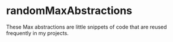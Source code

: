 # randomMaxAbstractions
These Max abstractions are little snippets of code that are reused frequently in my projects.
